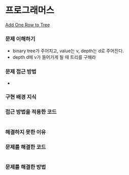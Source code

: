 # 프로그래머스
[Add One Row to Tree](https://leetcode.com/explore/challenge/card/march-leetcoding-challenge-2021/589/week-2-march-8th-march-14th/3666/)

### 문제 이해하기
- binary tree가 주어지고, value는 v, depth는 d로 주어진다.
- depth d에 v가 들어가게 될 때 트리를 구해라

### 문제 접근 방법
- 

### 구현 배경 지식


### 접근 방법을 적용한 코드
```

```
### 해결하지 못한 이유


### 문제를 해결한 코드
```

```

### 문제를 해결한 방법
